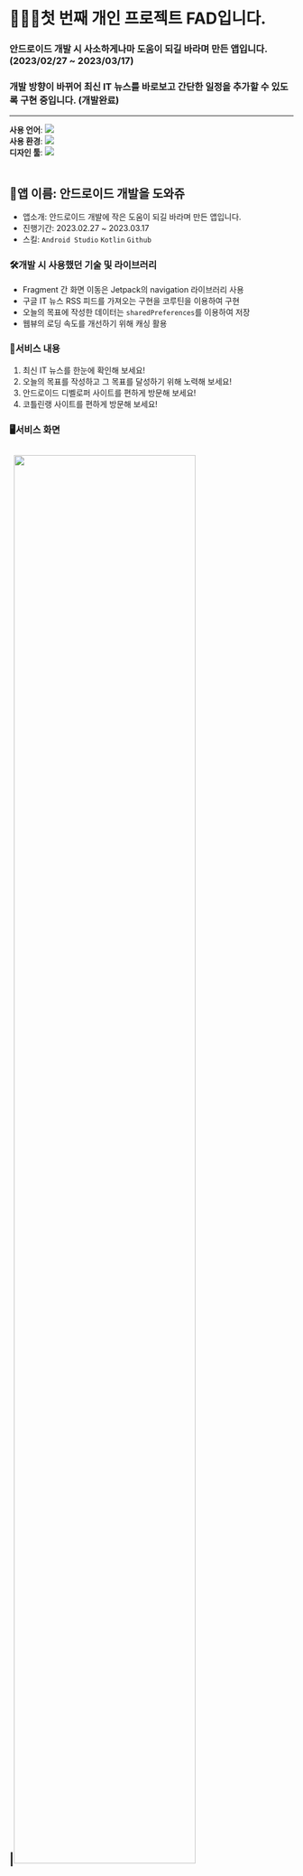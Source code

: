 # 👨🏻‍💻첫 번째 개인 프로젝트 FAD입니다.
### 안드로이드 개발 시 사소하게나마 도움이 되길 바라며 만든 앱입니다. (2023/02/27 ~ 2023/03/17)
### 개발 방향이 바뀌어 최신 IT 뉴스를 바로보고 간단한 일정을 추가할 수 있도록 구현 중입니다. (개발완료)     
---

**사용 언어**:  <img src="https://img.shields.io/badge/Kotlin-white?style=flat&logo=Kotlin&logoColor=#7F52FF"/>  
**사용 환경**:  <img src="https://img.shields.io/badge/Android Studio-white?style=flat&logo=Android Studio&logoColor=#3DDC84"/>  
**디자인 툴**:  <img src="https://img.shields.io/badge/Figma-white?style=flat&logo=Figma&logoColor=#F24E1E"/>   
<br>

## 📱앱 이름: 안드로이드 개발을 도와쥬   
- 앱소개: 안드로이드 개발에 작은 도움이 되길 바라며 만든 앱입니다.
- 진행기간: 2023.02.27 ~ 2023.03.17
- 스킬: `Android Studio` `Kotlin` `Github`
### 🛠️개발 시 사용했던 기술 및 라이브러리 
 - Fragment 간 화면 이동은 Jetpack의 navigation 라이브러리 사용
 - 구글 IT 뉴스 RSS 피드를 가져오는 구현을 코루틴을 이용하여 구현
 - 오늘의 목표에 작성한 데이터는 `sharedPreferences`를 이용하여 저장
 - 웹뷰의 로딩 속도를 개선하기 위해 캐싱 활용     
 ### 📶서비스 내용
 1. 최신 IT 뉴스를 한눈에 확인해 보세요!
 2. 오늘의 목표를 작성하고 그 목표를 달성하기 위해 노력해 보세요!
 3. 안드로이드 디벨로퍼 사이트를 편하게 방문해 보세요!
 4. 코틀린랭 사이트를 편하게 방문해 보세요!
### 🖥️서비스 화면
|<img width="80%" src="https://user-images.githubusercontent.com/95847909/226897977-d71d6d88-88dd-42f6-874d-159b6abfed52.png"/>
<img width="24%" src="https://user-images.githubusercontent.com/95847909/226898128-275f5895-a9c3-4312-baef-6462051fc7bd.jpg"/>
<img width="24%" src="https://user-images.githubusercontent.com/95847909/226898048-a9a404c2-58e0-4857-aa28-e63226e62200.jpg"/>
<img width="24%" src="https://user-images.githubusercontent.com/95847909/226898169-96569028-3916-4782-b817-2e2c8bb85de3.jpg"/>
<img width="24%" src="https://user-images.githubusercontent.com/95847909/226898194-3a459fdd-92c3-4ed2-bcb8-42dc589072df.jpg"/>
<img width="30%" src="https://user-images.githubusercontent.com/95847909/226898209-0a344169-2fef-449d-a26f-1437384ad451.jpg"/>
<img width="30%" src="https://user-images.githubusercontent.com/95847909/226898224-98ea71a8-e6c1-444c-9ab7-14ee09750fde.jpg"/>
<img width="30%" src="https://user-images.githubusercontent.com/95847909/226898350-6f2087fb-7aae-4706-a898-02b5f8e1eab6.jpg"/>
---

---

<details>
<summary>개발일지</summary>

2023/02/27: 프로젝트 생성, 피그마 앱 디자인, Splash 구현, pastel 컬러추가, 폰트 추가, Splash 타이틀 글자색 변경, 테두리 CustomView 추가   
2023/02/28: 메인화면 프로토타입 완료   
2023/03/02: 웹뷰 backButton 이벤트 처리 구현 중    
2023/03/03: 웹뷰 backButton 이벤트 처리 완료   
2023/03/04: 웹뷰 타이틀바 홈화면 바로가기, 전원 버튼 구현 완료   
2023/03/05: Splash 화면 클릭 시 메인화면 진입 구현 완료, Toolbar text 색 변경 완료/메인화면 앱 설명 text 작성     
2023/03/06: 메뉴 아이콘 검은색으로 색상 변경, 하단 메뉴 탭에 홈 아이콘 추가   
2023/03/07: 웹 크롤링 구현 방법 알아보는 중, RecyclerView 임의 데이터 추가    
2023/03/08: 웹 크롤링에 대해 알아보던 중 생각치 못한 문제를 발견해 개발 방향을 바꾸도록 결심, RSS를 이용하여 네이버 IT 뉴스 정보를 들고오는 것으로 기능을 변경할 생각    
2023/03/10: RSS에 관하여 알아보는 중     
2023/03/11: 기존 안드로이드 개발 관련 블로그를 보여주기 위한 구현을 모두 수정, selected 메뉴 아이콘 구현     
2023/03/12: 구글 뉴스에서 IT 관련 주제를 RSS 피드로 가져오고 RecyclerView에서 해당하는 뉴스 기사를 클릭했을 때 웹뷰로 기사를 띄우는 구현 왼료, 안드로이드, 코틀린 웹뷰 툴바에 뒤로가기 구현을 백버튼을 눌렀을 때와 같이 동일하게 구현 완료 !구현을 하고 push를 이 날짜에 안했음!           
2023/03/14: 뉴스 웹뷰에서 상단의 뒤로가기 스택 기능 구현/ 하드웨어 백버튼을 누를 시 뉴스 목록으로 이동 구현, Splash Title 애니메이션 효과 적용     
2023/03/15: 앱 회전 시 현재 보이는 화면을 유지하도록 구현, 오늘의 목표 기능 구현            
2023/03/16: 오늘의 목표 완료 시 토스트 메세지 출력 기능 구현, 안드로이드 디벨로퍼, 코틀린랭 웹뷰 로딩 속도 개선     
2023/03/17: 스플래쉬,메인화면,메인화면 하단 탭,Toolbar,체크박스 디자인 완료, 상태바 색상 변경, 앱 아이콘 지정 완료, 개발 끝!    
</details>

<details>
<summary>디자인 원본</summary>
|<img width="26%" src="https://user-images.githubusercontent.com/95847909/221122476-0741bdab-cdaa-403e-a264-3703b4f14923.png"/>
<img width="28%" src="https://user-images.githubusercontent.com/95847909/221122611-7353797a-60d0-45fc-8b7b-d64e372842b6.png"/>
<img width="25%" src="https://user-images.githubusercontent.com/95847909/225609305-091ca8f2-4d29-4de1-8aad-ed4b057daffe.jpg"/>
<img width="28%" src="https://user-images.githubusercontent.com/95847909/224319213-ab5bfd0b-59be-4542-8030-b06458575389.png"/>
<img width="28%" src="https://user-images.githubusercontent.com/95847909/224319341-944d8845-3aa1-49f0-af9d-f9333e5f2dfc.png"/>
</details>
